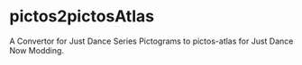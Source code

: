# pictos2pictosAtlas
A Convertor for Just Dance Series Pictograms to pictos-atlas for Just Dance Now Modding.
